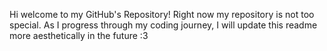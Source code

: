 Hi welcome to my GitHub's Repository!
Right now my repository is not too special. As I progress through my coding journey, I will update this readme more aesthetically in the future :3
